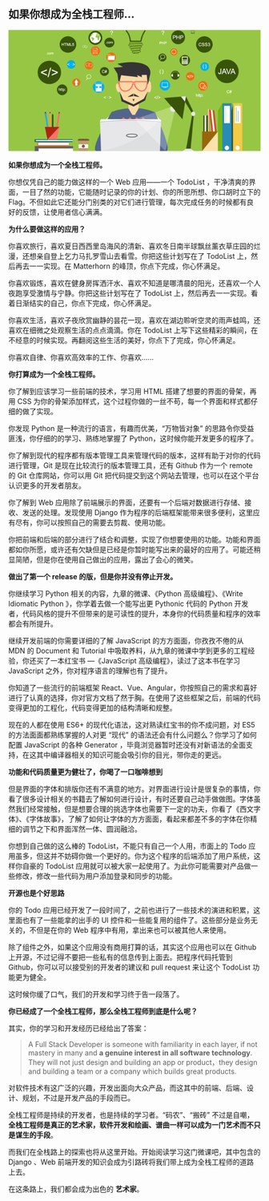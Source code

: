 ## 如果你想成为全栈工程师...

![full-stack](full-stack/full-stack-web-developer.png)

**如果你想成为一个全栈工程师。** 

你想仅凭自己的能力做这样的一个 Web 应用——一个 TodoList ，干净清爽的界面，一目了然的功能，它能随时记录的你的计划、你的所思所想、你口胡时立下的 Flag。不但如此它还能分门别类的对它们进行管理，每次完成任务的时候都有良好的反馈，让使用者信心满满。

**为什么要做这样的应用？** 

你喜欢旅行，喜欢夏日西西里岛海风的清新、喜欢冬日南半球飘丝薰衣草庄园的烂漫，还想亲自登上乞力马扎罗雪山去看雪。你把这些计划写在了 TodoList 上，然后再去一一实现。在 Matterhorn 的峰顶，你点下完成，你心怀满足。

你喜欢锻炼，喜欢在健身房挥洒汗水、喜欢不知道是哪清晨的阳光，还喜欢一个人夜跑享受激情与宁静。你把这些计划写在了 TodoList 上，然后再去一一实现。看着日渐结实的自己，你点下完成，你心怀满足。

你喜欢生活，喜欢子夜欣赏幽静的昙花一现，喜欢在湖边聆听空灵的雨声蛙鸣，还喜欢在细微之处观察生活的点点滴滴。你在 TodoList 上写下这些精彩的瞬间，在不经意的时候实现。再翻阅这些生活的美好，你点下了完成，你心怀满足。

你喜欢自律、你喜欢高效率的工作、你喜欢......

**你打算成为一个全栈工程师。**

你了解到应该学习一些前端的技术，学习用 HTML 搭建了想要的界面的骨架，再用 CSS 为你的骨架添加样式，这个过程你做的一丝不苟，每一个界面和样式都仔细的做了实现。

你发现 Python 是一种流行的语言，有趣而优美，“万物皆对象” 的思路令你受益匪浅，你仔细的的学习、熟练地掌握了 Python，这时候你能开发更多的程序了。

你了解到现代的程序都有版本管理工具来管理代码的版本，这样有助于对你的代码进行管理，Git 是现在比较流行的版本管理工具，还有 Github 作为一个 remote 的 Git 仓库网站，你可以用 Git 把代码提交到这个网站去管理，也可以在这个平台认识更多的开发者朋友。

你了解到 Web 应用除了前端展示的界面，还要有一个后端对数据进行存储、接收、发送的处理。发现使用 Django 作为程序的后端框架能带来很多便利，这里应有尽有，你可以按照自己的需要去剪裁、使用功能。

你把前端和后端的部分进行了结合和调整，实现了你想要使用的功能。功能和界面都如你所愿，或许还有欠缺但是已经是你暂时能写出来的最好的应用了。可能还稍显简陋，但是你在使用自己做出的应用，露出了会心的微笑。

**做出了第一个 release 的版，但是你并没有停止开发。**

你继续学习 Python 相关的内容，九章的微课、《Python 高级编程》、《Write ldiomatic Python 》，你学着去做一个能写出更 Pythonic 代码的 Python 开发者，代码风格的提升不但带来的是可读性的提升，本身你的代码质量和程序的效率都会有所提升。

继续开发前端的你需要详细的了解 JavaScript 的方方面面，你孜孜不倦的从 MDN 的 Document 和 Tutorial 中吸取养料，从九章的微课中学到更多的工程经验，你还买了一本红宝书 —《JavaScript 高级编程》，读过了这本书在学习 JavaScript 之外，你对程序语言的理解也有了提升。

你知道了一些流行的前端框架 React、Vue、Angular，你按照自己的需求和喜好进行了认真的选择，你对官方文档了然于胸。在使用了这些框架之后，前端的代码变得更加的工程化，代码变得更加的结构清晰和规整。

现在的人都在使用 ES6+ 的现代化语法，这对熟读红宝书的你不成问题，对 ES5 的方法面面都熟练掌握的人对更 “现代” 的语法还会有什么问题么？你学习了如何配置 JavaScript 的各种 Generator ，毕竟浏览器暂时还没有对新语法的全面支持，在这其中编译器相关的知识可能会吸引你的目光，带你走的更远。

**功能和代码质量更为健壮了，你喝了一口咖啡想到** 

但是界面的字体和排版你还有不满意的地方。对界面进行设计是很复杂的事情，你看了很多设计相关的书籍去了解如何进行设计，有时还要自己动手做做图。字体虽然我们经常接触，但是想要合理的挑选字体也需要下一定的功夫，你看了《西文字体》、《字体故事》，了解了如何让字体的方方面面，看起来都差不多的字体在你精细的调节之下和界面浑然一体、圆润融洽。

你想到自己做的这么棒的 TodoList，不能只有自己一个人用，市面上的 Todo 应用虽多，但这并不妨碍你做一个更好的。你为这个程序的后端添加了用户系统，这样你自豪的 TodoList 应用就可以被大家一起使用了。为此你可能需要对产品做一些修改，修改一些代码为用户添加登录和同步的功能。

**开源也是个好思路**

你的 Todo 应用已经开发了一段时间了，之前也进行了一些技术的演进和积累，这里面也有了一些能拿的出手的 UI 控件和一些能复用的组件了。这些部分是业务无关的，不但是在你的 Web 程序中有用，拿出来也可以被其他人来使用。

除了组件之外，如果这个应用没有商用打算的话，其实这个应用也可以在 Github 上开源，不过记得不要把一些私有的信息传到上面去。把程序代码托管到 Github，你可以可以接受别的开发者的建议和 pull request 来让这个 TodoList 功能更为健全。

这时候你缓了口气，我们的开发和学习终于告一段落了。

**你已经成了一个全栈工程师，那么全栈工程师到底是什么呢？**

其实，你的学习和开发经历已经给出了答案：

> A Full Stack Developer is someone with familiarity in each layer, if not mastery in many and **a genuine interest in all software technology**. They will not just design and building an app or product，they design and building a team or a company which builds great products. 

对软件技术有这广泛的兴趣，开发出面向大众产品，而这其中的前端、后端、设计、规划，不过是开发产品的手段而已。

全栈工程师是持续的开发者，也是持续的学习者。“码农”、“搬砖” 不过是自嘲，**全栈工程师是真正的艺术家，软件开发和绘画、谱曲一样可以成为一门艺术而不只是谋生的手段**。

而我们在全栈路上的探索也将从这里开始。开始阅读学习这门微课吧，其中包含的 Django 、Web 前端开发的知识会成为引路砖将我们带上成为全栈工程师的道路上去。

在这条路上，我们都会成为出色的 **艺术家**。







